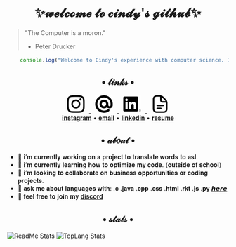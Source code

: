 # <div align="center">✨𝔀𝓮𝓵𝓬𝓸𝓶𝓮 𝓽𝓸 𝓬𝓲𝓷𝓭𝔂'𝓼 𝓰𝓲𝓽𝓱𝓾𝓫✨</div>

> "The Computer is a moron."
>  - Peter Drucker   

```js
    console.log("Welcome to Cindy's experience with computer science. I hope you enjoy your stay.");
```

## <div align="center">• 𝓁𝒾𝓃𝓀𝓈 •</div>
<div align="center">
    <a href="https://www.instagram.com/senpaicy/">
     <img src="/logos/instagram.png" height="40px" hspace="10px">
    </a>
    <a href="mailto: senpaicy@gmail.com">
     <img src="/logos/at.png" height="40px" hspace="10px"> 
    </a>
    <a href="https://www.linkedin.com/in/senpaicy">
     <img src="/logos/linkedin.png" height="40px" hspace="10px">
    </a>
    <a href="https://github.com/Senpaicy/Senpaicy/blob/main/Zhang_Cindy_Resume_Updated.pdf"> 
     <img src="/logos/document.png" height="40px" hspace="10px">
    </a>
</div> 
<div display="flex" flex-direction="row" align="center"> 
 <a href="https://www.instagram.com/senpaicy/">𝐢𝐧𝐬𝐭𝐚𝐠𝐫𝐚𝐦</a> • 
 <a href="mailto: senpaicy@gmail.com">𝐞𝐦𝐚𝐢𝐥</a> • 
 <a href="https://www.linkedin.com/in/senpaicy">𝐥𝐢𝐧𝐤𝐞𝐝𝐢𝐧</a> • 
 <a href="https://github.com/Senpaicy/Senpaicy/blob/main/Zhang_Cindy_Resume_Updated.pdf">𝐫𝐞𝐬𝐮𝐦𝐞</a> 
</div>

## <div align="center">• 𝒶𝒷𝑜𝓊𝓉 •</div>
- 🔭 𝐢’𝐦 𝐜𝐮𝐫𝐫𝐞𝐧𝐭𝐥𝐲 𝐰𝐨𝐫𝐤𝐢𝐧𝐠 𝐨𝐧 𝐚 𝐩𝐫𝐨𝐣𝐞𝐜𝐭 𝐭𝐨 𝐭𝐫𝐚𝐧𝐬𝐥𝐚𝐭𝐞 𝐰𝐨𝐫𝐝𝐬 𝐭𝐨 𝐚𝐬𝐥.
- 🌱 𝐢’𝐦 𝐜𝐮𝐫𝐫𝐞𝐧𝐭𝐥𝐲 𝐥𝐞𝐚𝐫𝐧𝐢𝐧𝐠 𝐡𝐨𝐰 𝐭𝐨 𝐨𝐩𝐭𝐢𝐦𝐢𝐳𝐞 𝐦𝐲 𝐜𝐨𝐝𝐞. (𝐨𝐮𝐭𝐬𝐢𝐝𝐞 𝐨𝐟 𝐬𝐜𝐡𝐨𝐨𝐥)
- 👯 𝐢’𝐦 𝐥𝐨𝐨𝐤𝐢𝐧𝐠 𝐭𝐨 𝐜𝐨𝐥𝐥𝐚𝐛𝐨𝐫𝐚𝐭𝐞 𝐨𝐧 𝐛𝐮𝐬𝐢𝐧𝐞𝐬𝐬 𝐨𝐩𝐩𝐨𝐫𝐭𝐮𝐧𝐢𝐭𝐢𝐞𝐬 𝐨𝐫 𝐜𝐨𝐝𝐢𝐧𝐠 𝐩𝐫𝐨𝐣𝐞𝐜𝐭𝐬.
- 💬 𝐚𝐬𝐤 𝐦𝐞 𝐚𝐛𝐨𝐮𝐭 𝐥𝐚𝐧𝐠𝐮𝐚𝐠𝐞𝐬 𝐰𝐢𝐭𝐡: .𝐜 .𝐣𝐚𝐯𝐚 .𝐜𝐩𝐩 .𝐜𝐬𝐬 .𝐡𝐭𝐦𝐥 .𝐫𝐤𝐭 .𝐣𝐬 .𝐩𝐲 [𝙝𝙚𝙧𝙚](https://github.com/senpaicy/senpaicy/issues)
- 🐳 𝐟𝐞𝐞𝐥 𝐟𝐫𝐞𝐞 𝐭𝐨 𝐣𝐨𝐢𝐧 𝐦𝐲 [𝐝𝐢𝐬𝐜𝐨𝐫𝐝](https://discord.gg/n5KUqKmaef)

## <div align="center">• 𝓈𝓉𝒶𝓉𝓈 •</div>
![ReadMe Stats](https://github-readme-stats.vercel.app/api?username=senpaicy&theme=dracula&show_icons=true&count_private=true)
![TopLang Stats](https://github-readme-stats.vercel.app/api/top-langs/?username=senpaicy&theme=dracula&show_icons=true&layout=compact)
